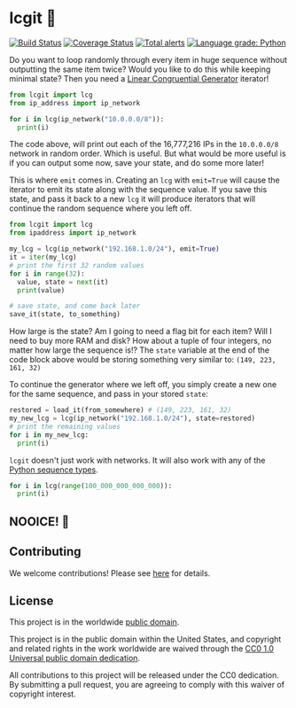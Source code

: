 # lcgit 🎰

[![Build Status](https://travis-ci.com/cisagov/lcgit.svg?branch=develop)](https://travis-ci.com/cisagov/lcgit)
[![Coverage Status](https://coveralls.io/repos/github/cisagov/lcgit/badge.svg?branch=develop)](https://coveralls.io/github/cisagov/lcgit?branch=develop)
[![Total alerts](https://img.shields.io/lgtm/alerts/g/cisagov/lcgit.svg?logo=lgtm&logoWidth=18)](https://lgtm.com/projects/g/cisagov/lcgit/alerts/)
[![Language grade: Python](https://img.shields.io/lgtm/grade/python/g/cisagov/lcgit.svg?logo=lgtm&logoWidth=18)](https://lgtm.com/projects/g/cisagov/lcgit/context:python)

Do you want to loop randomly through every item in huge sequence without
outputting the same item twice?  Would you like to do this while keeping
minimal state?  Then you need a
[Linear Congruential Generator](https://en.wikipedia.org/wiki/Linear_congruential_generator)
iterator!

```python
from lcgit import lcg
from ip_address import ip_network

for i in lcg(ip_network("10.0.0.0/8")):
  print(i)
```

The code above, will print out each of the 16,777,216 IPs in the `10.0.0.0/8`
network in random order.  Which is useful.  But what would be more useful is
if you can output some now, save your state, and do some more later!

This is where `emit` comes in.  Creating an `lcg` with `emit=True` will cause
the iterator to emit its state along with the sequence value.  If you save
this state, and pass it back to a new `lcg` it will produce iterators that will
continue the random sequence where you left off.

```python
from lcgit import lcg
from ipaddress import ip_network

my_lcg = lcg(ip_network("192.168.1.0/24"), emit=True)
it = iter(my_lcg)
# print the first 32 random values
for i in range(32):
  value, state = next(it)
  print(value)

# save state, and come back later
save_it(state, to_something)
```

How large is the state?  Am I going to need a flag bit for each item?  Will I
need to buy more RAM and disk?  How about a tuple of four integers, no matter
how large the sequence is!?  The `state` variable at the end of the code block
above would be storing something very similar to: `(149, 223, 161, 32)`

To continue the generator where we left off, you simply create a new one for
the same sequence, and pass in your stored `state`:

```python
restored = load_it(from_somewhere) # (149, 223, 161, 32)
my_new_lcg = lcg(ip_network("192.168.1.0/24"), state=restored)
# print the remaining values
for i in my_new_lcg:
  print(i)
```

`lcgit` doesn't just work with networks.  It will also work with any of the
[Python sequence types](https://docs.python.org/3/library/stdtypes.html#typesseq).

```python
for i in lcg(range(100_000_000_000_000)):
  print(i)
```

## NOOICE! 🕺

## Contributing

We welcome contributions!  Please see [here](CONTRIBUTING.md) for
details.

## License

This project is in the worldwide [public domain](LICENSE.md).

This project is in the public domain within the United States, and
copyright and related rights in the work worldwide are waived through
the [CC0 1.0 Universal public domain
dedication](https://creativecommons.org/publicdomain/zero/1.0/).

All contributions to this project will be released under the CC0
dedication. By submitting a pull request, you are agreeing to comply
with this waiver of copyright interest.
